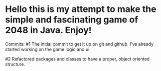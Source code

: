 <h1>Hello this is my attempt to make the simple and fascinating game of 2048 in Java.
Enjoy!</h1>

Commits:
#1 The initial commit to get it up on git and github. I've already started working on the game logic and ui.

#2 Refactored packages and classes to have a proper, object oriented structure.